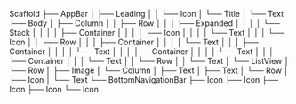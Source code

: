 Scaffold
├── AppBar
│   ├── Leading
│   │   └── Icon
│   └── Title
│       └── Text
├── Body
│   ├── Column
│   │   ├── Row
│   │   │   ├── Expanded
│   │   │   │   └── Stack
│   │   │   │       ├── Container
│   │   │   │       ├── Icon
│   │   │   │       └── Text
│   │   │   └── Icon
│   │   ├── Row
│   │   │   ├── Container
│   │   │   │   └── Text
│   │   │   ├── Container
│   │   │   │   └── Text
│   │   │   ├── Container
│   │   │   │   └── Text
│   │   │   └── Container
│   │   │       └── Text
│   │   └── Row
│   │       └── Text
│   └── ListView
│       └── Row
│           ├── Image
│           └── Column
│               ├── Text
│               ├── Text
│               └── Row
│                   ├── Icon
│                   └── Text
└── BottomNavigationBar
    ├── Icon
    ├── Icon
    ├── Icon
    ├── Icon
    └── Icon
